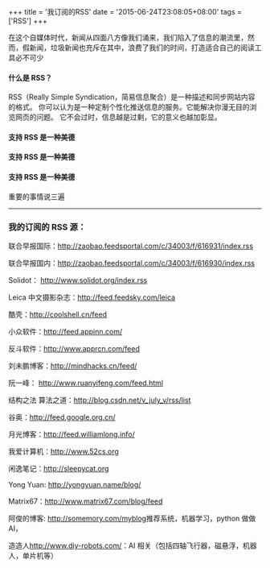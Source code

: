 +++
title =  '我订阅的RSS'
date = '2015-06-24T23:08:05+08:00'
tags = ['RSS']
+++


在这个自媒体时代，新闻从四面八方像我们涌来，我们陷入了信息的潮流里，然而，假新闻，垃圾新闻也充斥在其中，浪费了我们的时间，打造适合自己的阅读工具必不可少

<!--more-->

#### 什么是 RSS？

RSS（Really Simple Syndication，简易信息聚合）是一种描述和同步网站内容的格式。
你可以认为是一种定制个性化推送信息的服务。它能解决你漫无目的浏览网页的问题。
它不会过时，信息越是过剩，它的意义也越加彰显。

#### 支持 RSS 是一种美德

#### 支持 RSS 是一种美德

#### 支持 RSS 是一种美德

重要的事情说三遍

---

### 我的订阅的 RSS 源：

联合早报国际：<http://zaobao.feedsportal.com/c/34003/f/616931/index.rss>

联合早报国内：<http://zaobao.feedsportal.com/c/34003/f/616930/index.rss>

Solidot： <http://www.solidot.org/index.rss>

Leica 中文摄影杂志：<http://feed.feedsky.com/leica>

酷壳：<http://coolshell.cn/feed>

小众软件：<http://feed.appinn.com/>

反斗软件：<http://www.apprcn.com/feed>

刘未鹏博客：<http://mindhacks.cn/feed/>

阮一峰： <http://www.ruanyifeng.com/feed.html>

结构之法 算法之道：<http://blog.csdn.net/v_july_v/rss/list>

谷奥：<http://feed.google.org.cn/>

月光博客：<http://feed.williamlong.info/>

我爱计算机：<http://www.52cs.org>

闲逸笔记：<http://sleepycat.org>

Yong Yuan: <http://yongyuan.name/blog/>

Matrix67：<http://www.matrix67.com/blog/feed>

阿俊的博客: <http://somemory.com/myblog>推荐系统，机器学习，python
做做 AI，

造造人<http://www.diy-robots.com/>：AI 相关（包括四轴飞行器，磁悬浮，机器人，单片机等）
